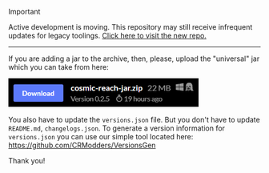 > [!IMPORTANT]
> Active development is moving. This repository may still receive infrequent
updates for legacy toolings.
[Click here to visit the new repo.](https://github.com/PuzzlesHQ/CRArchive/releases)

<hr>

If you are adding a jar to the archive, then, please, upload the "universal" jar which you can take from here: 

![image](.github/universal-jar.png)

You also have to update the `versions.json` file. But you don't have to update `README.md`, `changelogs.json`. To generate a version information for `versions.json` you can use our simple tool located here: https://github.com/CRModders/VersionsGen

Thank you!
